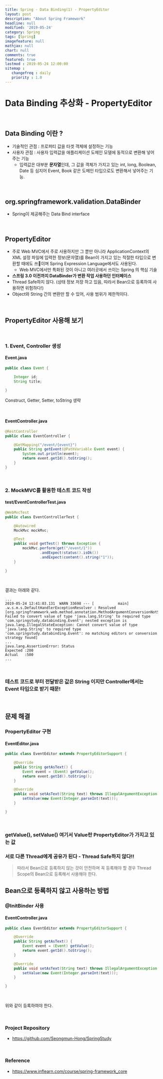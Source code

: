 ```yaml
---
title: Spring - Data Binding(1) - PropertyEditor
layout: post
description: "About Spring Framework"
headline: null
modified: '2019-05-24'
category: Spring
tags: [Spring]
imagefeature: null
mathjax: null
chart: null
comments: true
featured: true
lastmod : 2019-05-24 12:00:00
sitemap :  
   changefreq : daily
   priority : 1.0
---
```


# Data Binding 추상화 - PropertyEditor

<br />

## Data Binding 이란 ?  

- 기술적인 관점 : 프로퍼티 값을 타겟 객체에 설정하는 기능
- 사용자 관점 : 사용자 입력값을 애플리케이션 도메인 모델에 동적으로 변환해 넣어주는 기능
    - 입력값은 대부분 **문자열**인데, 그 값을 객체가 가지고 있는 int, long, Boolean, Date 등 심지어 Event, Book 같은 도메인 타입으로도 변환해서 넣어주는 기능.

<br />

## org.springframework.validation.DataBinder  

- Spring이 제공해주는 Data Bind interface  

<br />

## PropertyEditor  
  
- 주로 Web MVC에서 주로 사용하지만 그 뿐만 아니라 ApplicationContext의 XML 설정 파일에 입력한 정보(문자열)를 Bean이 가지고 있는 적절한 타입으로 변환할 때에도 쓰이며 Spring Expression Language에서도 사용된다.
    - Web MVC에서만 특화된 것이 아니고 여러곳에서 쓰이는 Spring 의 핵심 기술  
- **스프링 3.0 이전까지 DataBinder가 변환 작업 사용하던 인터페이스**
- Thread Safe하지 않다. (상태 정보 저장 하고 있음, 따라서 Bean으로 등록하여 사용하면 위험하다!)
- Object와 String 간의 변환만 할 수 있어, 사용 범위가 제한적이다.
  
<br />

## PropertyEditor 사용해 보기  

<br />
  
### 1. Event, Controller 생성  
  
#### Event.java
```java
public class Event {

    Integer id;
    String title;

}
```  

Construct, Getter, Setter, toString 생략

<br />

#### EventController.java  
  
```java
@RestController
public class EventController {

    @GetMapping("/event/{event}")
    public String getEvent(@PathVariable Event event) {
        System.out.println(event);
        return event.getId().toString();
    }
}
```  

<br />

### 2. MockMVC를 활용한 테스트 코드 작성  

#### test/EventControllerTest.java  
  
```java
@WebMvcTest
public class EventControllerTest {

    @Autowired
    MockMvc mockMvc;

    @Test
    public void getTest() throws Exception {
        mockMvc.perform(get("/event/1"))
                .andExpect(status().isOk())
                .andExpect(content().string("1"));
    }
    
}
```
  
<br />
  
결과는 아래와 같다.  
  
```vim
...
2019-05-24 12:41:03.131  WARN 33698 --- [           main] .w.s.m.s.DefaultHandlerExceptionResolver : Resolved [org.springframework.web.method.annotation.MethodArgumentConversionNotSupportedException: Failed to convert value of type 'java.lang.String' to required type 'com.springstudy.databinding.Event'; nested exception is java.lang.IllegalStateException: Cannot convert value of type 'java.lang.String' to required type 'com.springstudy.databinding.Event': no matching editors or conversion strategy found]
...
java.lang.AssertionError: Status 
Expected :200
Actual   :500
...
```  

<br />
  
### 테스트 코드로 부터 전달받은 값은 String 이지만 Controller에서는 Event 타입으로 받기 때문! 

<br />
  
## 문제 해결  
  
### PropertyEditor 구현  
  
#### EventEditor.java  
  
```java
public class EventEditor extends PropertyEditorSupport {

    @Override
    public String getAsText() {
        Event event = (Event) getValue();
        return event.getId().toString();
    }

    @Override
    public void setAsText(String text) throws IllegalArgumentException {
        setValue(new Event(Integer.parseInt(text)));
    }

}
```
  
<br />

### getValue(), setValue() 여기서 Value란 PropertyEditor가 가지고 있는 값  
### 서로 다른 Thread에게 공유가 된다 - Thread Safe하지 않다!!  

> 따라서 Bean으로 등록하지 않는 것이 안전하며 꼭 등록해야 할 경우 Thread Scope의 Bean으로 등록해서 사용해야 한다.  
  
## Bean으로 등록하지 않고 사용하는 방법  
  
### @InitBinder 사용
  
#### EventController.java  
  
```java
public class EventEditor extends PropertyEditorSupport {

    @Override
    public String getAsText() {
        Event event = (Event) getValue();
        return event.getId().toString();
    }

    @Override
    public void setAsText(String text) throws IllegalArgumentException {
        setValue(new Event(Integer.parseInt(text)));
    }

}
```
  
<br /> 

위와 같이 등록하여야 한다.

<br />

### Project Repository 

- https://github.com/Seongmun-Hong/SpringStudy

<br />

### Reference

- https://www.inflearn.com/course/spring-framework_core